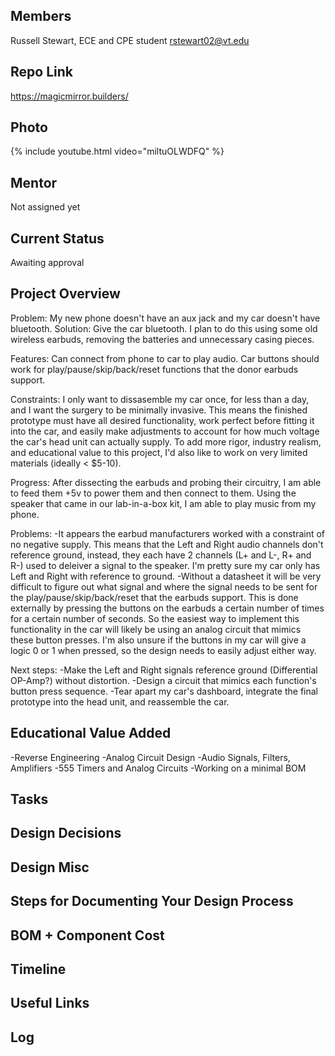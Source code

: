 ## Members
Russell Stewart, ECE and CPE student
rstewart02@vt.edu

## Repo Link
<a class="button is-link" href="https://magicmirror.builders/" >https://magicmirror.builders/</a>

## Photo
{% include youtube.html video="miltuOLWDFQ" %}

## Mentor
Not assigned yet

## Current Status
Awaiting approval

## Project Overview

Problem: My new phone doesn't have an aux jack and my car doesn't have bluetooth.
Solution: Give the car bluetooth. I plan to do this using some old wireless earbuds, removing the batteries and unnecessary casing pieces.

Features: Can connect from phone to car to play audio. Car buttons should work for play/pause/skip/back/reset functions that the donor earbuds support.

Constraints: I only want to dissasemble my car once, for less than a day, and I want the surgery to be minimally invasive. This means the finished prototype must have all desired functionality, work perfect before fitting it into the car, and easily make adjustments to account for how much voltage the car's head unit can actually supply. To add more rigor, industry realism, and educational value to this project, I'd also like to work on very limited materials (ideally < $5-10).

Progress: After dissecting the earbuds and probing their circuitry, I am able to feed them +5v to power them and then connect to them. Using the speaker that came in our lab-in-a-box kit, I am able to play music from my phone.

Problems: 
  -It appears the earbud manufacturers worked with a constraint of no negative supply. This means that the Left and Right audio channels don't reference ground, instead, they each have 2 channels (L+ and L-, R+ and R-) used to deleiver a signal to the speaker. I'm pretty sure my car only has Left and Right with reference to ground.
  -Without a datasheet it will be very difficult to figure out what signal and where the signal needs to be sent for the play/pause/skip/back/reset that the earbuds support. This is done externally by pressing the buttons on the earbuds a certain number of times for a certain number of seconds. So the easiest way to implement this functionality in the car will likely be using an analog circuit that mimics these button presses. I'm also unsure if the buttons in my car will give a logic 0 or 1 when pressed, so the design needs to easily adjust either way.

Next steps:
  -Make the Left and Right signals reference ground (Differential OP-Amp?) without distortion.
  -Design a circuit that mimics each function's button press sequence.
  -Tear apart my car's dashboard, integrate the final prototype into the head unit, and reassemble the car.

## Educational Value Added

-Reverse Engineering
-Analog Circuit Design
-Audio Signals, Filters, Amplifiers
-555 Timers and Analog Circuits
-Working on a minimal BOM

## Tasks

<!-- Your Text Here. See Example above -->

## Design Decisions

<!-- Your Text Here. See Example above -->

## Design Misc

<!-- Your Text Here. See Example above -->

## Steps for Documenting Your Design Process

<!-- Your Text Here. See Example above -->

## BOM + Component Cost

<!-- Your Text Here. See Example above -->

## Timeline

<!-- Your Text Here. See Example above -->

## Useful Links

<!-- Your Text Here. See Example above -->

## Log

<!-- Your Text Here. See Example above -->
